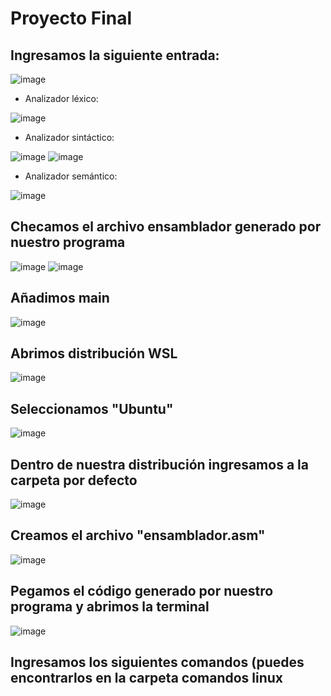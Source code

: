 # Proyecto Final

## Ingresamos la siguiente entrada:

![image](https://user-images.githubusercontent.com/80979314/205792810-841baab8-5d68-4b16-8fd0-83fcc34c3021.png)

- Analizador léxico:

![image](https://user-images.githubusercontent.com/80979314/205792870-03999028-8982-40ef-80b3-7798c526cd6e.png)

- Analizador sintáctico:

![image](https://user-images.githubusercontent.com/80979314/205792921-4d4f83f8-4e8d-483d-8011-47e07af6f310.png)
![image](https://user-images.githubusercontent.com/80979314/205792963-7e4ccbf5-6ef0-4807-843f-54110365296b.png)

- Analizador semántico:

![image](https://user-images.githubusercontent.com/80979314/205792990-2b150a5b-3a49-4816-bc02-38eea5b29993.png)

## Checamos el archivo ensamblador generado por nuestro programa

![image](https://user-images.githubusercontent.com/80979314/205793076-a9efd680-b11a-47ad-851d-e1424fa744d7.png)
![image](https://user-images.githubusercontent.com/80979314/205793116-40ea14f2-5793-4f61-8105-acd99899dadd.png)

## Añadimos main

![image](https://user-images.githubusercontent.com/80979314/205793168-68ac5e80-adff-41a2-b9a5-d7720c1d2f30.png)

## Abrimos distribución WSL

![image](https://user-images.githubusercontent.com/80979314/205793328-bc3115fe-a9d6-4dbe-a719-4d6cb299a343.png)

## Seleccionamos "Ubuntu"

![image](https://user-images.githubusercontent.com/80979314/205793457-86427119-844a-4407-a1e7-6618262e052a.png)

## Dentro de nuestra distribución ingresamos a la carpeta por defecto

![image](https://user-images.githubusercontent.com/80979314/205793552-ec0feb59-bfbb-47ca-8bcc-8752b6875f89.png)

## Creamos el archivo "ensamblador.asm"

![image](https://user-images.githubusercontent.com/80979314/205793628-5f275043-0175-4bfb-b726-0885b7ad7928.png) <br>

## Pegamos el código generado por nuestro programa y abrimos la terminal

![image](https://user-images.githubusercontent.com/80979314/205793751-869deafb-cf8f-418a-ba22-f0d15fb1da6e.png) <br>

## Ingresamos los siguientes comandos (puedes encontrarlos en la carpeta comandos linux

